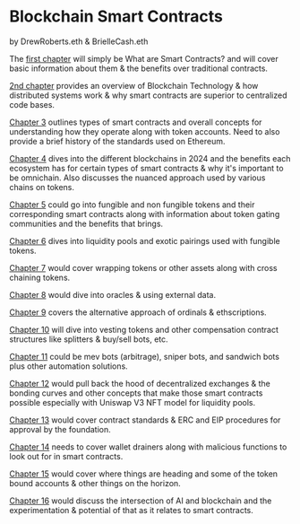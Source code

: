 # Blockchain Smart Contracts
by DrewRoberts.eth & BrielleCash.eth

The [first chapter](https://github.com/drewroberts/bsc/blob/main/chapters/1.md) will simply be What are Smart Contracts? and will cover basic information about them & the benefits over traditional contracts.

[2nd chapter](https://github.com/drewroberts/bsc/blob/main/chapters/2.md) provides an overview of Blockchain Technology & how distributed systems work & why smart contracts are superior to centralized code bases.

[Chapter 3](https://github.com/drewroberts/bsc/blob/main/chapters/3.md) outlines types of smart contracts and overall concepts for understanding how they operate along with token accounts. Need to also provide a brief history of the standards used on Ethereum.

[Chapter 4](https://github.com/drewroberts/bsc/blob/main/chapters/4.md) dives into the different blockchains in 2024 and the benefits each ecosystem has for certain types of smart contracts & why it's important to be omnichain. Also discusses the nuanced approach used by various chains on tokens.

[Chapter 5](https://github.com/drewroberts/bsc/blob/main/chapters/5.md) could go into fungible and non fungible tokens and their corresponding smart contracts along with information about token gating communities and the benefits that brings.

[Chapter 6](https://github.com/drewroberts/bsc/blob/main/chapters/6.md) dives into liquidity pools and exotic pairings used with fungible tokens.

[Chapter 7](https://github.com/drewroberts/bsc/blob/main/chapters/7.md) would cover wrapping tokens or other assets along with cross chaining tokens.

[Chapter 8](https://github.com/drewroberts/bsc/blob/main/chapters/8.md) would dive into oracles & using external data.

[Chapter 9](https://github.com/drewroberts/bsc/blob/main/chapters/9.md) covers the alternative approach of ordinals & ethscriptions.

[Chapter 10](https://github.com/drewroberts/bsc/blob/main/chapters/x10.md) will dive into vesting tokens and other compensation contract structures like splitters & buy/sell bots, etc.

[Chapter 11](https://github.com/drewroberts/bsc/blob/main/chapters/x11.md) could be mev bots (arbitrage), sniper bots, and sandwich bots plus other automation solutions.

[Chapter 12](https://github.com/drewroberts/bsc/blob/main/chapters/x12.md) would pull back the hood of decentralized exchanges & the bonding curves and other concepts that make those smart contracts possible especially with Uniswap V3 NFT model for liquidity pools.

[Chapter 13](https://github.com/drewroberts/bsc/blob/main/chapters/x13.md) would cover contract standards & ERC and EIP procedures for approval by the foundation.

[Chapter 14](https://github.com/drewroberts/bsc/blob/main/chapters/x14.md) needs to cover wallet drainers along with malicious functions to look out for in smart contracts.

[Chapter 15](https://github.com/drewroberts/bsc/blob/main/chapters/x15.md) would cover where things are heading and some of the token bound accounts & other things on the horizon.

[Chapter 16](https://github.com/drewroberts/bsc/blob/main/chapters/x16.md) would discuss the intersection of AI and blockchain and the experimentation & potential of that as it relates to smart contracts.

